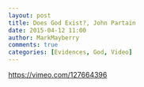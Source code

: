 ```yaml
---
layout: post
title: Does God Exist?, John Partain
date: 2015-04-12 11:00
author: MarkMayberry
comments: true
categories: [Evidences, God, Video]
---
```

https://vimeo.com/127664396
